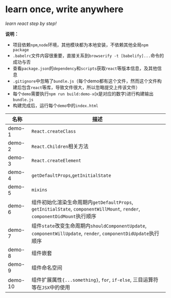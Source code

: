 # learn once, write anywhere

_learn react step by step!_

__说明：__

* 项目依赖`npm`,`node`环境，其他模块都为本地安装，不依赖其他全局`npm package`
* `.babelrc`文件内容很重要，直接关系到`browserify -t [babelify]...`命令的成功与否
* 查看`package.json`的`dependency`和`scripts`获取`react`等版本信息，及其他信息
* `.gitignore`中忽略了`bundle.js`（每个demo都有这个文件，然而这个文件构建后包含`react`等库，导致文件很大，所以忽略提交上传该文件）
* 每个`demo`需要执行`npm run build:demo-x`(x是对应的数字)进行构建输出`bundle.js`
* 构建完成后，运行每个`demo`中的`index.html`

| 名称 | 描述 |
|---|---|
|demo-1|`React.createClass`|
|demo-2|`React.Children`相关方法|
|demo-3|`React.createElement`|
|demo-4|`getDefaultProps`,`getInitialState`|
|demo-5|`mixins`|
|demo-6|组件初始化渲染生命周期内`getDefaultProps`, `getInitialState`, `componentWillMount`, `render`, `componentDidMount`执行顺序|
|demo-7|组件`state`改变生命周期内`shouldComponentUpdate`, `componentWillUpdate`, `render`, `componentDidUpdate`执行顺序|
|demo-8|组件嵌套|
|demo-9|组件命名空间|
|demo-10|组件扩展属性`{...something}`, `for`, `if-else`, 三目运算符等在`JSX`中的使用|